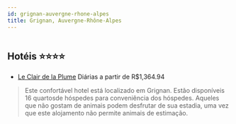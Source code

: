 ```yaml
---
id: grignan-auvergne-rhone-alpes
title: Grignan, Auvergne-Rhône-Alpes
---
```


<center><img src="http://photos.hotelbeds.com/giata/36/366207/366207a_hb_a_001.jpg" alt="" /></center>


## Hotéis ⭐️⭐️⭐️⭐️

-    [Le Clair de la Plume](https://www.hurb.com/aud/https://www.hurb.com/hoteis/grignan/le-clair-de-la-plume-JNP-JP103317?cmp=18055) Diárias a partir de R$1,364.94
   > Este confortável hotel está localizado em Grignan. Estão disponíveis 16 quartosde hóspedes para conveniência dos hóspedes. Aqueles que não gostam de animais podem desfrutar de sua estadia, uma vez que este alojamento não permite animais de estimação. 
